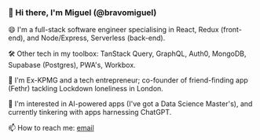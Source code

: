 ### 👋 Hi there, I'm Miguel (@bravomiguel)

😄 I'm a full-stack software engineer specialising in React, Redux (front-end), and Node/Express, Serverless (back-end).

🛠 Other tech in my toolbox: TanStack Query, GraphQL, Auth0, MongoDB, Supabase (Postgres), PWA's, Workbox.

💭 I'm Ex-KPMG and a tech entrepreneur; co-founder of friend-finding app (Fethr) tackling Lockdown loneliness in London.

👀 I'm interested in AI-powered apps (I've got a Data Science Master's), and currently tinkering with apps harnessing ChatGPT.

📫 How to reach me: [email](mailto:miguelbravobalestrini@gmail.com)

<!--
**bravomiguel/bravomiguel** is a ✨ _special_ ✨ repository because its `README.md` (this file) appears on your GitHub profile.

Here are some ideas to get you started:

- 🔭 I’m currently working on ...
- 🌱 I’m currently learning ...
- 👯 I’m looking to collaborate on ...
- 🤔 I’m looking for help with ...
- 💬 Ask me about ...
- 📫 How to reach me: ...
- 😄 Pronouns: ...
- ⚡ Fun fact: ...
-->
